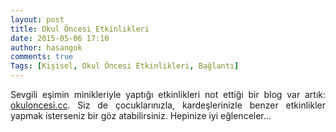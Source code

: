 ```yaml
---
layout: post
title: Okul Öncesi Etkinlikleri
date: 2015-05-06 17:10
author: hasangok
comments: true
Tags: [Kişisel, Okul Öncesi Etkinlikleri, Bağlantı]
---
```

<p style="text-align: justify;">Sevgili eşimin minikleriyle yaptığı etkinlikleri not ettiği bir blog var artık: <a href="http://okuloncesi.cc" target="_blank">okuloncesi.cc</a>. Siz de çocuklarınızla, kardeşlerinizle benzer etkinlikler yapmak isterseniz bir göz atabilirsiniz. Hepinize iyi eğlenceler...</p>
